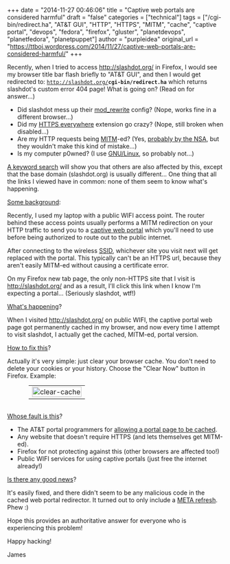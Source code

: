 +++
date = "2014-11-27 00:46:06"
title = "Captive web portals are considered harmful"
draft = "false"
categories = ["technical"]
tags = ["/cgi-bin/redirect.ha", "AT&amp;T GUI", "HTTP", "HTTPS", "MITM", "cache", "captive portal", "devops", "fedora", "firefox", "gluster", "planetdevops", "planetfedora", "planetpuppet"]
author = "purpleidea"
original_url = "https://ttboj.wordpress.com/2014/11/27/captive-web-portals-are-considered-harmful/"
+++

Recently, when I tried to access <a href="http://slashdot.org/">http://slashdot.org/</a> in Firefox, I would see my browser title bar flash briefly to "AT&amp;T GUI", and then I would get redirected to: <code>http://slashdot.org/<strong>cgi-bin/redirect.ha</strong></code> which returns slashdot's custom error 404 page! What is going on? (Read on for answer...)
<ul>
	<li>Did slashdot mess up their <a href="http://httpd.apache.org/docs/current/mod/mod_rewrite.html">mod_rewrite</a> config?
(Nope, works fine in a different browser...)</li>
	<li>Did my <a href="https://www.eff.org/https-everywhere">HTTPS everywhere</a> extension go crazy?
(Nope, still broken when disabled...)</li>
	<li>Are my HTTP requests being <a href="https://en.wikipedia.org/wiki/Man-in-the-middle_attack">MITM</a>-ed?
(Yes, <a href="https://www.schneier.com/blog/archives/2013/09/new_nsa_leak_sh.html">probably by the NSA</a>, but they wouldn't make this kind of mistake...)</li>
	<li>Is my computer p0wned?
(I use <a href="https://fedoraproject.org/">GNU/Linux</a>, so probably not...)</li>
</ul>
<a href="https://duckduckgo.com/?q=AT%26T+GUI+cgi-bin%2Fredirect.ha">A keyword search</a> will show you that others are also affected by this, except that the base domain (slashdot.org) is usually different... One thing that all the links I viewed have in common: none of them seem to know what's happening.

<span style="text-decoration:underline;">Some background</span>:

Recently, I used my laptop with a public WIFI access point. The router behind these access points usually performs a MITM redirection on your HTTP traffic to send you to a <a href="https://en.wikipedia.org/wiki/Captive_portal">captive web portal</a> which you'll need to use before being authorized to route out to the public internet.

After connecting to the wireless <a href="https://en.wikipedia.org/wiki/Service_set_%28802.11_network%29">SSID</a>, whichever site you visit next will get replaced with the portal. This typically can't be an HTTPS url, because they aren't easily MITM-ed without causing a certificate error.

On my Firefox new tab page, the only non-HTTPS site that I visit is http://slashdot.org/ and as a result, I'll click this link when I know I'm expecting a portal... (Seriously slashdot, wtf!)

<span style="text-decoration:underline;">What's happening</span>?

When I visited http://slashdot.org/ on public WIFI, the captive portal web page got permanently cached in my browser, and now every time I attempt to visit slashdot, I actually get the cached, MITM-ed, portal version.

<span style="text-decoration:underline;">How to fix this</span>?

Actually it's very simple: just clear your browser cache. You don't need to delete your cookies or your history. Choose the "Clear Now" button in Firefox. Example:

<table style="text-align:center; width:80%; margin:0 auto;"><tr><td><a href="clear-cache.png"><img class="alignnone size-medium wp-image-1001" src="clear-cache.png" alt="clear-cache" width="100%" height="100%" /></a></td></tr></table></br />

<span style="text-decoration:underline;">Whose fault is this</span>?
<ul>
	<li>The AT&amp;T portal programmers for <a href="http://en.wikipedia.org/wiki/List_of_HTTP_header_fields#Avoiding_caching">allowing a portal page to be cached</a>.</li>
	<li>Any website that doesn't require HTTPS (and lets themselves get MITM-ed).</li>
	<li>Firefox for not protecting against this (other browsers are affected too!)</li>
	<li>Public WIFI services for using captive portals (just free the internet already!)</li>
</ul>
<span style="text-decoration:underline;">Is there any good news</span>?

It's easily fixed, and there didn't seem to be any malicious code in the cached web portal redirector. It turned out to only include a <a href="http://www.w3.org/TR/WCAG20-TECHS/H76.html">META refresh</a>. Phew :)

Hope this provides an authoritative answer for everyone who is experiencing this problem!

Happy hacking!

James

